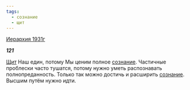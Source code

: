 ```yaml
---
tags:
  - сознание
  - щит
---
```

[Иерархия 1931г](https://127.0.0.1:4002/agni/1931)

___121___

[Щит](../../../tags/#щит) Наш един, потому Мы ценим полное [сознание](../../../tags/#сознание). Частичные проблески часто тушатся, потому нужно уметь распознавать полнопреданность. Только так можно достичь и расширить [сознание](../../../tags/#сознание). Высшим путём нужно идти.   

